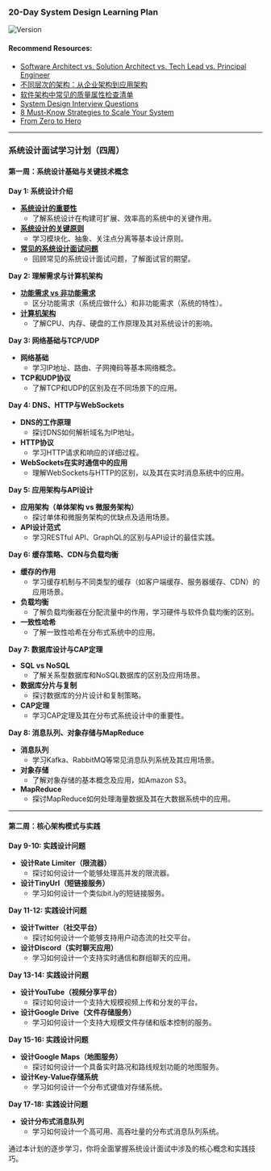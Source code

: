 ### 20-Day System Design Learning Plan

![Version](https://img.shields.io/badge/version-1.0.0-blue)

#### Recommend Resources:

- [Software Architect vs. Solution Architect vs. Tech Lead vs. Principal Engineer](https://github.com/uwspstar/20-Day-Challenge-List/blob/main/System%20Design/Software%20Architect%20vs.%20Solution%20Architect%20vs.%20Tech%20Lead%20vs.%20Principal%20Engineer.md)
- [不同层次的架构：从企业架构到应用架构](https://github.com/uwspstar/20-Day-Challenge-List/blob/main/System%20Design/%E4%B8%8D%E5%90%8C%E5%B1%82%E6%AC%A1%E7%9A%84%E6%9E%B6%E6%9E%84:%20%E4%BB%8E%E4%BC%81%E4%B8%9A%E6%9E%B6%E6%9E%84%E5%88%B0%E5%BA%94%E7%94%A8%E6%9E%B6%E6%9E%84.md)
- [软件架构中常见的质量属性检查清单](https://github.com/uwspstar/20-Day-Challenge-List/blob/main/System%20Design/%E8%BD%AF%E4%BB%B6%E6%9E%B6%E6%9E%84%E4%B8%AD%E5%B8%B8%E8%A7%81%E7%9A%84%E8%B4%A8%E9%87%8F%E5%B1%9E%E6%80%A7%E6%A3%80%E6%9F%A5%E6%B8%85%E5%8D%95.md)
- [System Design Interview Questions](https://codebitwave.com/system-design-interview-questions/)
- [8 Must-Know Strategies to Scale Your System](https://codebitwave.com/system-design-101-8-must-know-strategies-to-scale-your-system/)
- [From Zero to Hero](https://github.com/uwspstar/From-Zero-to-Hero/tree/main)

------

### 系统设计面试学习计划（四周）

#### 第一周：系统设计基础与关键技术概念

**Day 1: 系统设计介绍**  
- **[系统设计的重要性](https://github.com/uwspstar/20-Day-Challenge-List/blob/main/System%20Design/Day1_basic/%E7%B3%BB%E7%BB%9F%E8%AE%BE%E8%AE%A1%E7%9A%84%E9%87%8D%E8%A6%81%E6%80%A7.md)**  
   - 了解系统设计在构建可扩展、效率高的系统中的关键作用。
- **[系统设计的关键原则](https://github.com/uwspstar/20-Day-Challenge-List/blob/main/System%20Design/Day1_basic/%E7%B3%BB%E7%BB%9F%E8%AE%BE%E8%AE%A1%E7%9A%84%E5%85%B3%E9%94%AE%E5%8E%9F%E5%88%99.md)**  
   - 学习模块化、抽象、关注点分离等基本设计原则。
- **[常见的系统设计面试问题](https://github.com/uwspstar/20-Day-Challenge-List/blob/main/System%20Design/Day1_basic/%E5%B8%B8%E8%A7%81%E7%9A%84%E7%B3%BB%E7%BB%9F%E8%AE%BE%E8%AE%A1%E9%9D%A2%E8%AF%95%E9%97%AE%E9%A2%98.md)**  
   - 回顾常见的系统设计面试问题，了解面试官的期望。

**Day 2: 理解需求与计算机架构**  
- **[功能需求 vs 非功能需求](https://github.com/uwspstar/20-Day-Challenge-List/blob/main/System%20Design/Day2/%E5%8A%9F%E8%83%BD%E9%9C%80%E6%B1%82%20vs%20%E9%9D%9E%E5%8A%9F%E8%83%BD%E9%9C%80%E6%B1%82.md)**  
   - 区分功能需求（系统应做什么）和非功能需求（系统的特性）。
- **[计算机架构](https://github.com/uwspstar/20-Day-Challenge-List/blob/main/System%20Design/Day2/%E8%AE%A1%E7%AE%97%E6%9C%BA%E6%9E%B6%E6%9E%84.md)**  
   - 了解CPU、内存、硬盘的工作原理及其对系统设计的影响。

**Day 3: 网络基础与TCP/UDP**  
- **网络基础**  
   - 学习IP地址、路由、子网掩码等基本网络概念。
- **TCP和UDP协议**  
   - 了解TCP和UDP的区别及在不同场景下的应用。

**Day 4: DNS、HTTP与WebSockets**  
- **DNS的工作原理**  
   - 探讨DNS如何解析域名为IP地址。
- **HTTP协议**  
   - 学习HTTP请求和响应的详细过程。
- **WebSockets在实时通信中的应用**  
   - 理解WebSockets与HTTP的区别，以及其在实时消息系统中的应用。

**Day 5: 应用架构与API设计**  
- **应用架构（单体架构 vs 微服务架构）**  
   - 探讨单体和微服务架构的优缺点及适用场景。
- **API设计范式**  
   - 学习RESTful API、GraphQL的区别与API设计的最佳实践。

**Day 6: 缓存策略、CDN与负载均衡**  
- **缓存的作用**  
   - 学习缓存机制与不同类型的缓存（如客户端缓存、服务器缓存、CDN）的应用场景。
- **负载均衡**  
   - 了解负载均衡器在分配流量中的作用，学习硬件与软件负载均衡的区别。
- **一致性哈希**  
   - 了解一致性哈希在分布式系统中的应用。

**Day 7: 数据库设计与CAP定理**  
- **SQL vs NoSQL**  
   - 了解关系型数据库和NoSQL数据库的区别及应用场景。
- **数据库分片与复制**  
   - 探讨数据库的分片设计和复制策略。
- **CAP定理**  
   - 学习CAP定理及其在分布式系统设计中的重要性。

**Day 8: 消息队列、对象存储与MapReduce**  
- **消息队列**  
   - 学习Kafka、RabbitMQ等常见消息队列系统及其应用场景。
- **对象存储**  
   - 了解对象存储的基本概念及应用，如Amazon S3。
- **MapReduce**  
   - 探讨MapReduce如何处理海量数据及其在大数据系统中的应用。

---

#### 第二周：核心架构模式与实践

**Day 9-10: 实践设计问题**  
- **设计Rate Limiter（限流器）**  
   - 探讨如何设计一个能够处理高并发的限流器。
- **设计TinyUrl（短链接服务）**  
   - 学习如何设计一个类似bit.ly的短链接服务。

**Day 11-12: 实践设计问题**  
- **设计Twitter（社交平台）**  
   - 探讨如何设计一个能够支持用户动态流的社交平台。
- **设计Discord（实时聊天应用）**  
   - 学习如何设计一个支持实时通信和群组聊天的应用。

**Day 13-14: 实践设计问题**  
- **设计YouTube（视频分享平台）**  
   - 探讨如何设计一个支持大规模视频上传和分发的平台。
- **设计Google Drive（文件存储服务）**  
   - 学习如何设计一个支持大规模文件存储和版本控制的服务。

**Day 15-16: 实践设计问题**  
- **设计Google Maps（地图服务）**  
   - 探讨如何设计一个具备实时路况和路线规划功能的地图服务。
- **设计Key-Value存储系统**  
   - 学习如何设计一个分布式键值对存储系统。

**Day 17-18: 实践设计问题**  
- **设计分布式消息队列**  
   - 学习如何设计一个高可用、高吞吐量的分布式消息队列系统。

通过本计划的逐步学习，你将全面掌握系统设计面试中涉及的核心概念和实践技巧。


